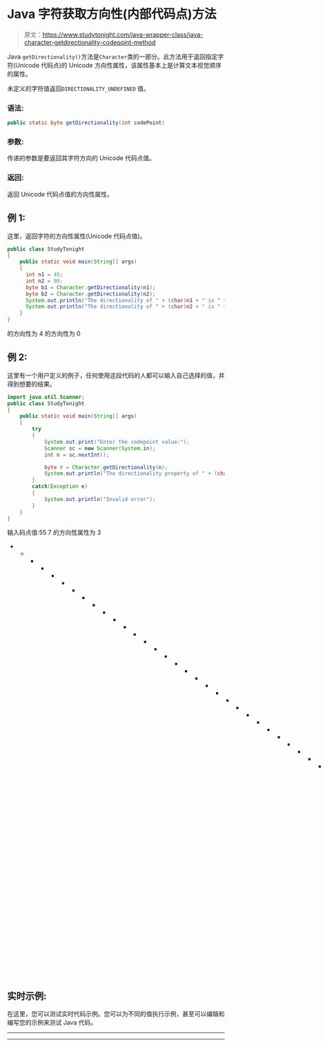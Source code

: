 # Java 字符获取方向性(内部代码点)方法

> 原文：<https://www.studytonight.com/java-wrapper-class/java-character-getdirectionality-codepoint-method>

Java `getDirectionality()`方法是`Character`类的一部分。此方法用于返回指定字符(Unicode 代码点)的 Unicode 方向性属性，该属性基本上是计算文本视觉顺序的属性。

未定义的字符值返回`DIRECTIONALITY_UNDEFINED` 值。

### 语法:

```java
public static byte getDirectionality(int codePoint) 
```

### 参数:

传递的参数是要返回其字符方向的 Unicode 代码点值。

### 返回:

返回 Unicode 代码点值的方向性属性。

## 例 1:

这里，返回字符的方向性属性(Unicode 代码点值)。

```java
public class StudyTonight 
{  
    public static void main(String[] args)
    {         
      int n1 = 45;  
      int n2 = 98;  
      byte b1 = Character.getDirectionality(n1);  
      byte b2 = Character.getDirectionality(n2);   
      System.out.println("The directionality of " + (char)n1 + " is " + b1);  
      System.out.println("The directionality of " + (char)n2 + " is " + b2);          
    }  
} 
```

的方向性为 4
的方向性为 0

## 例 2:

这里有一个用户定义的例子，任何使用这段代码的人都可以输入自己选择的值，并得到想要的结果。

```java
import java.util.Scanner;
public class StudyTonight 
{  
	public static void main(String[] args)
	{         
		try
		{
			System.out.print("Enter the codepoint value:");  
			Scanner sc = new Scanner(System.in);  
			int n = sc.nextInt();  

			byte r = Character.getDirectionality(n);   
			System.out.println("The directionality property of " + (char)n + " is " + r);       
		}       
		catch(Exception e)
		{
			System.out.println("Invalid error");
		}
	}
} 
```

输入码点值:55
7 的方向性属性为 3
* * * * * * * * * * * * * * * * * * * * * * * * * * * * * * * * * * * * * * * *输入码点值:101
e 的方向性属性为 0

## 实时示例:

在这里，您可以测试实时代码示例。您可以为不同的值执行示例，甚至可以编辑和编写您的示例来测试 Java 代码。

* * *

* * *